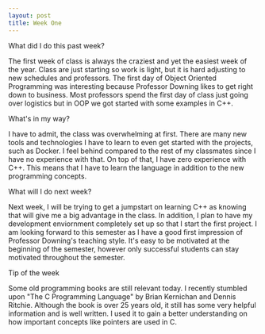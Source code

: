 ```yaml
---
layout: post
title: Week One
---
```


What did I do this past week?


The first week of class is always the craziest and yet the easiest week of the year.  Class are just starting so work is light, but it is hard adjusting to new schedules and professors.  The first day of Object Oriented Programming was interesting because Professor Downing likes to get right down to business.  Most professors spend the first day of class just going over logistics but in OOP we got started with some examples in C++.  


What's in my way?


I have to admit, the class was overwhelming at first.  There are many new tools and technologies I have to learn to even get started with the projects, such as Docker. I feel behind compared to the rest of my classmates since I have no experience with that.  On top of that, I have zero experience with C++.  This means that I have to learn the language in addition to the new programming concepts.  


What will I do next week?


Next week, I will be trying to get a jumpstart on learning C++ as knowing that will give me a big advantage in the class.  In addition, I plan to have my development enviornment completely set up so that I start the first project.  I am looking forward to this semester as I have a good first impression of Professor Downing's teaching style. It's easy to be motivated at the beginning of the semester, however only successful students can stay motivated throughout the semester.


Tip of the week


Some old programming books are still relevant today.  I recently stumbled upon "The C Programming Language" by Brian Kernichan and Dennis Ritchie.  Although the book is over 25 years old, it still has some very helpful information and is well written.  I used it to gain a better understanding on how important concepts like pointers are used in C.
